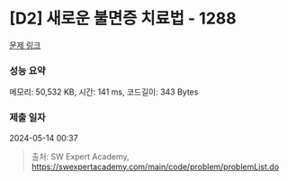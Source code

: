 # [D2] 새로운 불면증 치료법 - 1288 

[문제 링크](https://swexpertacademy.com/main/code/problem/problemDetail.do?contestProbId=AV18_yw6I9MCFAZN) 

### 성능 요약

메모리: 50,532 KB, 시간: 141 ms, 코드길이: 343 Bytes

### 제출 일자

2024-05-14 00:37



> 출처: SW Expert Academy, https://swexpertacademy.com/main/code/problem/problemList.do